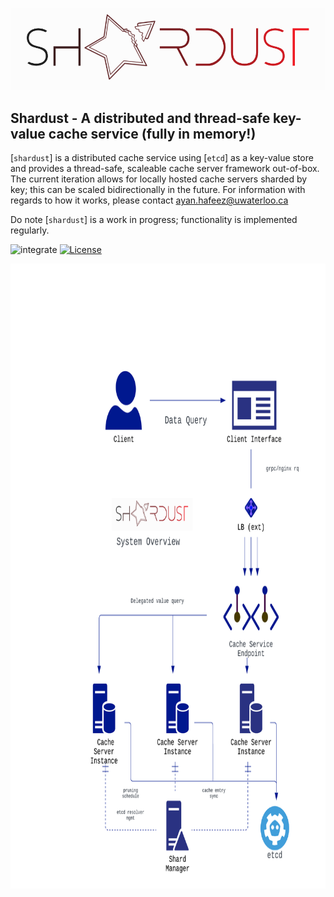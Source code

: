 ![](https://github.com/Ayan-dot/shardust/blob/main/.github/assets/shardust_icon.png)

## Shardust - A distributed and thread-safe key-value cache service (fully in memory!)

[`shardust`] is a distributed cache service using [`etcd`] as a key-value store and provides a thread-safe, scaleable cache server framework out-of-box. The current iteration allows for locally hosted cache servers sharded by key; this can be scaled bidirectionally in the future. For information with regards to how it works, please contact ayan.hafeez@uwaterloo.ca

Do note [`shardust`] is a work in progress; functionality is implemented regularly. 

![integrate](https://github.com/ayan-dot/shardust/actions/workflows/integrate.yml/badge.svg)
[![License](https://img.shields.io/badge/License-Apache_2.0-blue.svg)](https://opensource.org/licenses/Apache-2.0)

<img src="https://github.com/Ayan-dot/shardust/blob/main/.github/assets/shardust_sys_design.png" width="800" height="1000"> 


